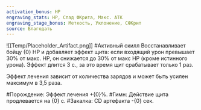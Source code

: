 ```yaml
---
activation_bonus: HP
engraving_stats: HP, Спад ФКрита, Макс. АТК
engraving_stage_bonus: Меткость, Уклонение, СФКрит
source: Благодать
---
```

![[Temp/Placeholder_Artifact.png]]
#Активный скилл
Восстанавливает бойцу {0} HP и добавляет эффект щита: если входящий урон превышает 30% от макс. HP, он снижается до 30% от макс HP (кроме истинного урона). Эффект длится 3 с., за это время щит срабатывает только 1 раз.

Эффект лечения зависит от количества зарядов и может быть усилен максимум в 3,5 раза.

#Порождение: 
Эффект лечения +{0}%.
#Гимн: 
Действие щита продлевается на {0} с.
#Закалка: 
CD артефакта -{0} сек.

